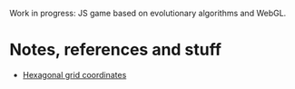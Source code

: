 Work in progress: JS game based on evolutionary algorithms and WebGL.

# Notes, references and stuff

- [Hexagonal grid coordinates](https://www.redblobgames.com/grids/hexagons/)

